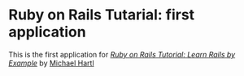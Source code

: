 # Ruby on Rails Tutarial: first application

This is the first application for 
[*Ruby on Rails Tutorial: Learn Rails by Example*](http//railstutorial.org/)
by [Michael Hartl](http://michaelhartl.com)

